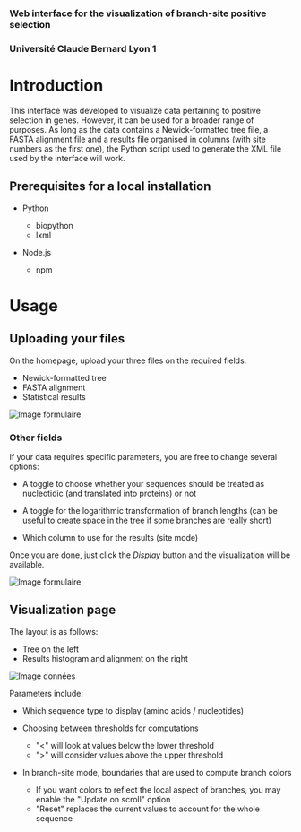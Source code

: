 ### Web interface for the visualization of branch-site positive selection

### Université Claude Bernard Lyon 1

# Introduction

This interface was developed to visualize data pertaining to positive selection in genes.
However, it can be used for a broader range of purposes. As long as the data
contains a Newick-formatted tree file, a FASTA alignment file and a results file
organised in columns (with site numbers as the first one), the Python script used to generate
the XML file used by the interface will work.

## Prerequisites for a local installation

- Python
    - biopython
    - lxml

- Node.js
    - npm

# Usage

## Uploading your files

On the homepage, upload your three files on the required fields:

- Newick-formatted tree
- FASTA alignment
- Statistical results

![Image formulaire](image.png)

### Other fields

If your data requires specific parameters, you are free to change several options:

- A toggle to choose whether your sequences should be treated as nucleotidic (and translated 
into proteins) or not

- A toggle for the logarithmic transformation of branch lengths (can be useful 
to create space in the tree if some branches are really short)

- Which column to use for the results (site mode)

Once you are done, just click the *Display* button and the visualization will be available.

![Image formulaire](image.png)

## Visualization page

The layout is as follows:

- Tree on the left
- Results histogram and alignment on the right

![Image données](image.png)

Parameters include:

- Which sequence type to display (amino acids / nucleotides)

- Choosing between thresholds for computations
    - "<" will look at values below the lower threshold
    - ">" will consider values above the upper threshold

- In branch-site mode, boundaries that are used to compute branch colors
    - If you want colors to reflect the local aspect of branches, you may enable the "Update on scroll" option
    - "Reset" replaces the current values to account for the whole sequence
